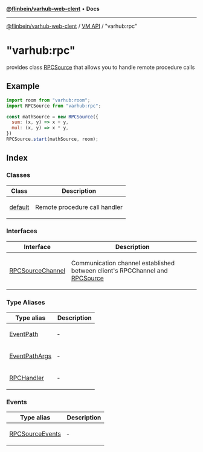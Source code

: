 [**@flinbein/varhub-web-clent**](../../../README.md) • **Docs**

***

[@flinbein/varhub-web-clent](../../../README.md) / [VM API](../../README.md) / "varhub:rpc"

# "varhub:rpc"

provides class [RPCSource](classes/default.md) that allows you to handle remote procedure calls

## Example

```javascript
import room from "varhub:room";
import RPCSource from "varhub:rpc";

const mathSource = new RPCSource({
  sum: (x, y) => x + y,
  mul: (x, y) => x * y,
})
RPCSource.start(mathSource, room);
```

## Index

### Classes

<table>
<thead>
<tr>
<th>Class</th>
<th>Description</th>
</tr>
</thead>
<tbody>
<tr>
<td>

[default](classes/default.md)

</td>
<td>

Remote procedure call handler

</td>
</tr>
</tbody>
</table>

### Interfaces

<table>
<thead>
<tr>
<th>Interface</th>
<th>Description</th>
</tr>
</thead>
<tbody>
<tr>
<td>

[RPCSourceChannel](interfaces/RPCSourceChannel.md)

</td>
<td>

Communication channel established between client's RPCChannel and [RPCSource](classes/default.md)

</td>
</tr>
</tbody>
</table>

### Type Aliases

<table>
<thead>
<tr>
<th>Type alias</th>
<th>Description</th>
</tr>
</thead>
<tbody>
<tr>
<td>

[EventPath](type-aliases/EventPath.md)

</td>
<td>

&hyphen;

</td>
</tr>
<tr>
<td>

[EventPathArgs](type-aliases/EventPathArgs.md)

</td>
<td>

&hyphen;

</td>
</tr>
<tr>
<td>

[RPCHandler](type-aliases/RPCHandler.md)

</td>
<td>

&hyphen;

</td>
</tr>
</tbody>
</table>

### Events

<table>
<thead>
<tr>
<th>Type alias</th>
<th>Description</th>
</tr>
</thead>
<tbody>
<tr>
<td>

[RPCSourceEvents](type-aliases/RPCSourceEvents.md)

</td>
<td>

&hyphen;

</td>
</tr>
</tbody>
</table>
